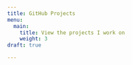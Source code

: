 ```yaml
---
title: GitHub Projects
menu:
  main:
    title: View the projects I work on
    weight: 3
draft: true

---
```

